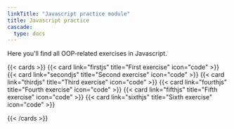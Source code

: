 ```yaml
---
linkTitle: "Javascript practice module"
title: Javascript practice
cascade:
  type: docs
---
```


Here you'll find all OOP-related exercises in Javascript.


{{< cards >}}
  {{< card link="firstjs" title="First exercise" icon="code" >}}
  {{< card link="secondjs" title="Second exercise" icon="code" >}}
  {{< card link="thirdjs" title="Third exercise" icon="code" >}}
  {{< card link="fourthjs" title="Fourth exercise" icon="code" >}}
  {{< card link="fifthjs" title="Fifth exercise" icon="code" >}}
  {{< card link="sixthjs" title="Sixth exercise" icon="code" >}}

{{< /cards >}}





